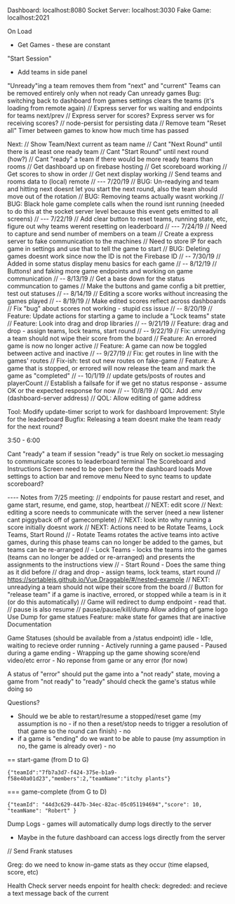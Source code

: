 Dashboard: localhost:8080
Socket Server: localhost:3030
Fake Game: localhost:2021

On Load
 - Get Games - these are constant

"Start Session"
 - Add teams in side panel

"Unready"ing a team removes them from "next" and "current"
Teams can be removed entirely only when not ready
Can unready games
Bug: switching back to dashboard from games settings clears the teams (it's loading from remote again)
// Express server for ws waiting and endpoints for teams next/prev
// Express server for scores?
Express server ws for receiving scores?
// node-persist for persisting data
// Remove team
"Reset all"
Timer between games to know how much time has passed



Next:
// Show Team/Next current as team name
// Cant "Next Round" until there is at least one ready team
// Cant "Start Round" until next round (how?)
// Cant "ready" a team if there would be more ready teams than rooms
// Get dashboard up on firebase hosting
// Get scoreboard working
// Get scores to show in order
// Get next display working
// Send teams and rooms data to (local) remote
// --- 7/20/19
// BUG: Un-readying and team and hitting next doesnt let you start the next round, also the team should move out of the rotation
// BUG: Removing teams actually wasnt working
// BUG: Black hole game complete calls when the round isnt running (needed to do this at the socket server level because this event gets emitted to all screens)
// --- 7/22/19
// Add clear button to reset teams, running state, etc, figure out why teams werent resetting on leaderboard
// --- 7/24/19
// Need to capture and send number of members on a team
// Create a express server to fake communication to the machines
// Need to store IP for each game in settings and use that to tell the game to start
// BUG: Deleting games doesnt work since now the ID is not the Firebase ID
// -- 7/30/19
// Added in some status display menu basics for each game
// -- 8/12/19
// Buttons! and faking more game endpoints and working on game communication
// -- 8/13/19
// Get a base down for the status communcation to games
// Make the buttons and game config a bit prettier, test out statuses
// -- 8/14/19
// Editing a score works without increasing the games played
// -- 8/19/19
// Make edited scores reflect across dashboards
// Fix "bug" about scores not working - stupid css issue
// -- 8/20/19
// Feature: Update actions for starting a game to include a "Lock teams" state
// Feature: Look into drag and drop libraries
// -- 9/21/19
// Feature: drag and drop - assign teams, lock teams, start round
// -- 9/22/19
// Fix: unreadying a team should not wipe their score from the board
// Feature: An errored game is now no longer active
// Feature: A game can now be toggled between active and inactive
// -- 9/27/19
// Fix: get routes in line with the games' routes
// Fix-ish: test out new routes on fake-game
// Feature: A game that is stopped, or errored will now release the team and mark the game as "completed"
// -- 10/1/19
// update gets/posts of routes and playerCount
// Establish a failsafe for if we get no status response - assume OK or the expected response for now
// -- 10/8/19
// QOL: Add .env (dashboard-server address)
// QOL: Allow editing of game address

Tool: Modify update-timer script to work for dashboard
Improvement: Style for the leaderboard
Bugfix: Releasing a team doesnt make the team ready for the next round?

3:50 - 6:00


Cant "ready" a team if session "ready" is true
Rely on socket.io messaging to communicate scores to leaderboard terminal
The Scoreboard and Instructions Screen need to be open before the dashboard loads
Move settings to action bar and remove menu
Need to sync teams to update scoreboard?

---- Notes from 7/25 meeting:
// endpoints for pause restart and reset, and game start, resume, end game, stop, heartbeat
// NEXT: edit score
// Next: editing a score needs to communicate with the server (need a new listener cant piggyback off of gamecomplete)
// NEXT: look into why running a score initially doesnt work
// NEXT: Actions need to be Rotate Teams, Lock Teams, Start Round
// - Rotate Teams rotates the active teams into active games, during this phase teams can no longer be added to the games, but teams can be re-arranged
// - Lock Teams - locks the teams into the games (teams can no longer be added or re-arranged) and presents the assignments to the instructions view
// - Start Round - Does the same thing as it did before
// drag and drop - assign teams, lock teams, start round
// https://sortablejs.github.io/Vue.Draggable/#/nested-example
// NEXT: unreadying a team should not wipe their score from the board
// Button for "release team" if a game is inactive, errored, or stopped while a team is in it (or do this automatically)
// Game will redirect to dump endpoint - read that.
// pause is also resume
// pause/pause/kill/dump
Allow adding of game logo
Use Dump for game statues
Feature: make state for games that are inactive
Documentation



Game Statuses (should be available from a /status endpoint)
idle - Idle, waiting to recieve order
running - Actively running a game
paused - Paused during a game
ending - Wrapping up the game showing score/end video/etc
error - No reponse from game or any error (for now)

A status of "error" should put the game into a "not ready" state, moving a game from "not ready" to "ready" should check the game's status while doing so

Questions?
 - Should we be able to restart/resume a stopped/reset game (my assumption is no - if no then a reset/stop needs to trigger a resolution of that game so the round can finish) - no
 - if a game is "ending" do we want to be able to pause (my assumption in no, the game is already over) - no


== start-game (from D to G)
```
{"teamId":"7fb7a3d7-f424-375e-b1a9-f58e40a01d23","members":2,"teamName":"itchy plants"}
```

=== game-complete (from G to D)
```
{"teamId": "44d3c629-447b-34ec-82ac-05c051194694","score": 10, "teamName": "Robert" }
```


Dump Logs - games will automatically dump logs directly to the server
 - Maybe in the future dashboard can access logs directly from the server

// Send Frank statuses

Greg: do we need to know in-game stats as they occur (time elapsed, score, etc)

Health Check
server needs enpoint for health check: degreded: and recieve a text message back of the current

